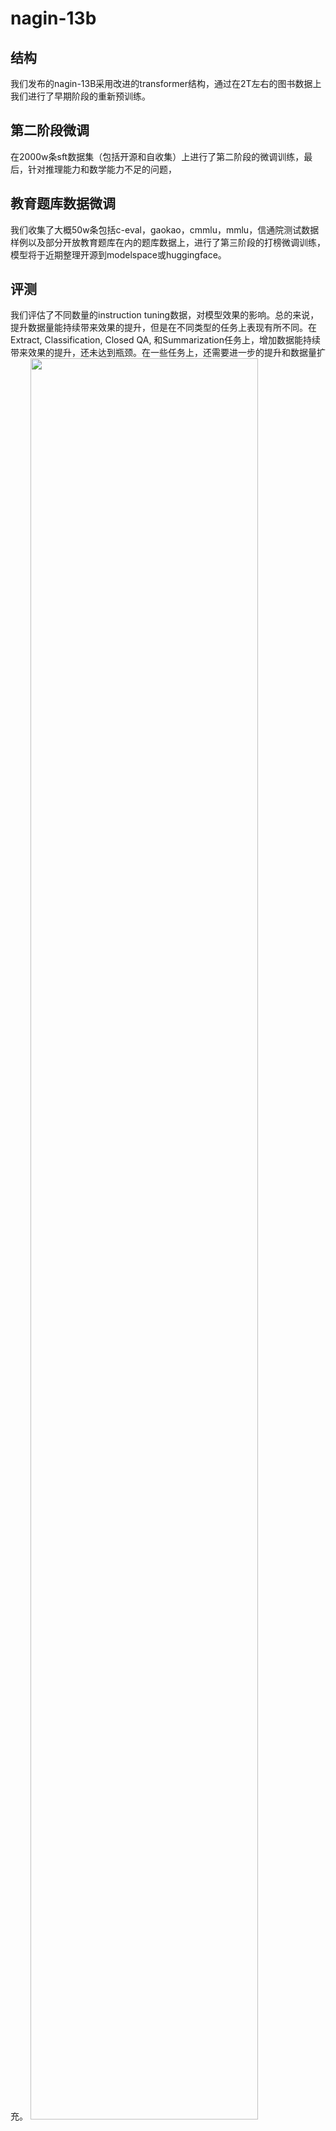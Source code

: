 # nagin-13b
## 结构
我们发布的nagin-13B采用改进的transformer结构，通过在2T左右的图书数据上我们进行了早期阶段的重新预训练。

## 第二阶段微调
在2000w条sft数据集（包括开源和自收集）上进行了第二阶段的微调训练，最后，针对推理能力和数学能力不足的问题，

## 教育题库数据微调
我们收集了大概50w条包括c-eval，gaokao，cmmlu，mmlu，信通院测试数据样例以及部分开放教育题库在内的题库数据上，进行了第三阶段的打榜微调训练，模型将于近期整理开源到modelspace或huggingface。

## 评测
我们评估了不同数量的instruction tuning数据，对模型效果的影响。总的来说，提升数据量能持续带来效果的提升，但是在不同类型的任务上表现有所不同。在Extract, Classification, Closed QA, 和Summarization任务上，增加数据能持续带来效果的提升，还未达到瓶颈。在一些任务上，还需要进一步的提升和数据量扩充。
<img src="./ceval.png" width="85%" height="85%">



## 局限性和使用限制
基于当前数据和基础模型训练得到的SFT模型，在效果上仍存在以下问题：

在涉及事实性的指令上可能会产生违背事实的错误回答。

对于具备危害性的指令无法很好的鉴别，由此会产生危害性言论。

在一些涉及推理、代码等场景下模型的能力仍有待提高。

基于以上模型局限性，我们要求开发者仅将我们开源的代码、数据、模型及后续用此项目生成的衍生物用于研究目的，不得用于商业，以及其他会对社会带来危害的用途。



## 其他
此外，目前结合了工信部AIGC可信标准，正在收集更多价值观、偏见、种族歧视数据指令进行第四阶段的训练，以此增加了模型的安全输出控制。
